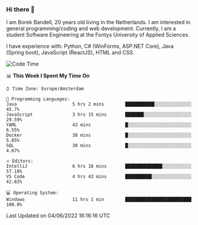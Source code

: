 ### Hi there 👋

I am Borek Bandell, 20 years old living in the Netherlands. I am interested in general programming/coding and web development. Currently, I am a student Software Engineering at the Fontys University of Applied Sciences.

I have experience with: Python, C# (WinForms, ASP.NET Core), Java (Spring boot), JavaScript (ReactJS), HTML and CSS.

<!--START_SECTION:waka-->
![Code Time](http://img.shields.io/badge/Code%20Time-169%20hrs%209%20mins-blue)

📊 **This Week I Spent My Time On** 

```text
⌚︎ Time Zone: Europe/Amsterdam

💬 Programming Languages: 
Java                     5 hrs 2 mins        ███████████░░░░░░░░░░░░░░   45.7% 
JavaScript               3 hrs 15 mins       ███████░░░░░░░░░░░░░░░░░░   29.59% 
YAML                     43 mins             █░░░░░░░░░░░░░░░░░░░░░░░░   6.55% 
Docker                   38 mins             █░░░░░░░░░░░░░░░░░░░░░░░░   5.85% 
SQL                      30 mins             █░░░░░░░░░░░░░░░░░░░░░░░░   4.67%

🔥 Editors: 
IntelliJ                 6 hrs 18 mins       ██████████████░░░░░░░░░░░   57.18% 
VS Code                  4 hrs 43 mins       ██████████░░░░░░░░░░░░░░░   42.82%

💻 Operating System: 
Windows                  11 hrs 1 min        █████████████████████████   100.0%

```


 Last Updated on 04/06/2022 16:16:16 UTC
<!--END_SECTION:waka-->

<!--**tcBorek2002/tcBorek2002** is a ✨ _special_ ✨ repository because its `README.md` (this file) appears on your GitHub profile.

Here are some ideas to get you started:

- 🔭 I’m currently working on ...
- 🌱 I’m currently learning ...
- 👯 I’m looking to collaborate on ...
- 🤔 I’m looking for help with ...
- 💬 Ask me about ...
- 📫 How to reach me: ...
- 😄 Pronouns: ...
- ⚡ Fun fact: ...
-->
